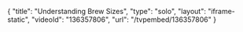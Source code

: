 {
    "title": "Understanding Brew Sizes",
    "type": "solo",
    "layout": "iframe-static",
    "videoId": "136357806",
    "url": "\/tvpembed\/136357806"
}